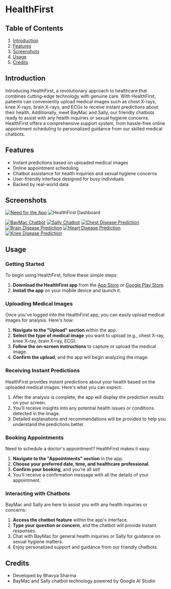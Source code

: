 # HealthFirst

## Table of Contents

1. [Introduction](#introduction)
2. [Features](#features)
3. [Screenshots](#screenshots)
4. [Usage](#usage)
5. [Credits](#credits)

## Introduction

Introducing HealthFirst, a revolutionary approach to healthcare that combines cutting-edge technology with genuine care. With HealthFirst, patients can conveniently upload medical images such as chest X-rays, knee X-rays, brain X-rays, and ECGs to receive instant predictions about their health. Additionally, meet BayMac and Sally, our friendly chatbots ready to assist with any health inquiries or sexual hygiene concerns. HealthFirst offers a comprehensive support system, from hassle-free online appointment scheduling to personalized guidance from our skilled medical chatbots.

## Features

- Instant predictions based on uploaded medical images
- Online appointment scheduling
- Chatbot assistance for health inquiries and sexual hygiene concerns
- User-friendly interface designed for busy individuals
- Backed by real-world data

## Screenshots
[![Need for the App](/path/to/dashboard-screenshot.png)](https://example.com)
![HealthFirst Dashboard](https://github.com/bhavyasharma1469/HealthFirst-GoogleGH/assets/96409654/34775d11-3519-474c-8945-33d5a185e453)

[![BayMac Chatbot](/path/to/baymac-screenshot.png)](https://example.com)
[![Sally Chatbot](/path/to/sally-screenshot.png)](https://example.com)
[![Chest Disease Prediction](/path/to/sally-screenshot.png)](https://example.com)
[![Brain Disease Prediction](/path/to/sally-screenshot.png)](https://example.com)
[![Heart Disease Prediction](/path/to/sally-screenshot.png)](https://example.com)
[![Knee Disease Prediction](/path/to/sally-screenshot.png)](https://example.com)

## Usage

### Getting Started

To begin using HealthFirst, follow these simple steps:

1. **Download the HealthFirst app** from the [App Store](#) or [Google Play Store](#).
2. **Install the app** on your mobile device and launch it.

### Uploading Medical Images

Once you've logged into the HealthFirst app, you can easily upload medical images for analysis. Here's how:

1. **Navigate to the "Upload" section** within the app.
2. **Select the type of medical image** you want to upload (e.g., chest X-ray, knee X-ray, brain X-ray, ECG).
3. **Follow the on-screen instructions** to capture or upload the medical image.
4. **Confirm the upload**, and the app will begin analyzing the image.

### Receiving Instant Predictions

HealthFirst provides instant predictions about your health based on the uploaded medical images. Here's what you can expect:

1. After the analysis is complete, the app will display the prediction results on your screen.
2. You'll receive insights into any potential health issues or conditions detected in the image.
3. Detailed explanations and recommendations will be provided to help you understand the predictions better.

### Booking Appointments

Need to schedule a doctor's appointment? HealthFirst makes it easy:

1. **Navigate to the "Appointments" section** in the app.
2. **Choose your preferred date, time, and healthcare professional**.
3. **Confirm your booking**, and you're all set!
4. You'll receive a confirmation message with all the details of your appointment.

### Interacting with Chatbots

BayMac and Sally are here to assist you with any health inquiries or concerns:

1. **Access the chatbot feature** within the app's interface.
2. **Type your question or concern**, and the chatbot will provide instant responses.
3. Chat with BayMac for general health inquiries or Sally for guidance on sexual hygiene matters.
4. Enjoy personalized support and guidance from our friendly chatbots.


## Credits

- Developed by Bhavya Sharma
- BayMac and Sally chatbot technology powered by Google AI Studio


